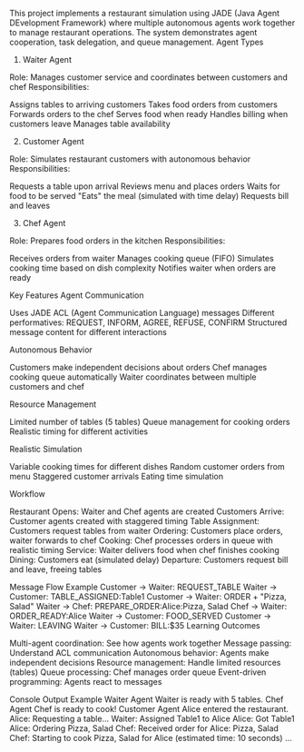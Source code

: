 This project implements a restaurant simulation using JADE (Java Agent DEvelopment Framework) where multiple autonomous agents work together to manage restaurant operations. The system demonstrates agent cooperation, task delegation, and queue management.
Agent Types
1. Waiter Agent

Role: Manages customer service and coordinates between customers and chef
Responsibilities:

Assigns tables to arriving customers
Takes food orders from customers
Forwards orders to the chef
Serves food when ready
Handles billing when customers leave
Manages table availability



2. Customer Agent

Role: Simulates restaurant customers with autonomous behavior
Responsibilities:

Requests a table upon arrival
Reviews menu and places orders
Waits for food to be served
"Eats" the meal (simulated with time delay)
Requests bill and leaves



3. Chef Agent

Role: Prepares food orders in the kitchen
Responsibilities:

Receives orders from waiter
Manages cooking queue (FIFO)
Simulates cooking time based on dish complexity
Notifies waiter when orders are ready



Key Features
Agent Communication

Uses JADE ACL (Agent Communication Language) messages
Different performatives: REQUEST, INFORM, AGREE, REFUSE, CONFIRM
Structured message content for different interactions

Autonomous Behavior

Customers make independent decisions about orders
Chef manages cooking queue automatically
Waiter coordinates between multiple customers and chef

Resource Management

Limited number of tables (5 tables)
Queue management for cooking orders
Realistic timing for different activities

Realistic Simulation

Variable cooking times for different dishes
Random customer orders from menu
Staggered customer arrivals
Eating time simulation

Workflow

Restaurant Opens: Waiter and Chef agents are created
Customers Arrive: Customer agents created with staggered timing
Table Assignment: Customers request tables from waiter
Ordering: Customers place orders, waiter forwards to chef
Cooking: Chef processes orders in queue with realistic timing
Service: Waiter delivers food when chef finishes cooking
Dining: Customers eat (simulated delay)
Departure: Customers request bill and leave, freeing tables

Message Flow Example
Customer → Waiter: REQUEST_TABLE
Waiter → Customer: TABLE_ASSIGNED:Table1
Customer → Waiter: ORDER + "Pizza, Salad"
Waiter → Chef: PREPARE_ORDER:Alice:Pizza, Salad
Chef → Waiter: ORDER_READY:Alice
Waiter → Customer: FOOD_SERVED
Customer → Waiter: LEAVING
Waiter → Customer: BILL:$35
Learning Outcomes

Multi-agent coordination: See how agents work together
Message passing: Understand ACL communication
Autonomous behavior: Agents make independent decisions
Resource management: Handle limited resources (tables)
Queue processing: Chef manages order queue
Event-driven programming: Agents react to messages

Console Output Example
Waiter Agent Waiter is ready with 5 tables.
Chef Agent Chef is ready to cook!
Customer Agent Alice entered the restaurant.
Alice: Requesting a table...
Waiter: Assigned Table1 to Alice
Alice: Got Table1
Alice: Ordering Pizza, Salad
Chef: Received order for Alice: Pizza, Salad
Chef: Starting to cook Pizza, Salad for Alice (estimated time: 10 seconds)
...
